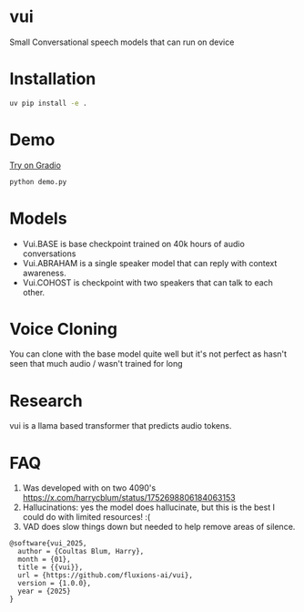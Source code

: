 # vui

Small Conversational speech models that can run on device

# Installation

```sh
uv pip install -e .
```

# Demo

[Try on Gradio](https://huggingface.co/spaces/fluxions/vui-space)

```sh
python demo.py
````

# Models

- Vui.BASE is base checkpoint trained on 40k hours of audio conversations
- Vui.ABRAHAM is a single speaker model that can reply with context awareness.
- Vui.COHOST is checkpoint with two speakers that can talk to each other.

# Voice Cloning

You can clone with the base model quite well but it's not perfect as hasn't seen that much audio / wasn't trained for long

# Research

vui is a llama based transformer that predicts audio tokens.

# FAQ

1) Was developed with on two 4090's https://x.com/harrycblum/status/1752698806184063153
2) Hallucinations: yes the model does hallucinate, but this is the best I could do with limited resources! :(
3) VAD does slow things down but needed to help remove areas of silence.


```
@software{vui_2025,
  author = {Coultas Blum, Harry},
  month = {01},
  title = {{vui}},
  url = {https://github.com/fluxions-ai/vui},
  version = {1.0.0},
  year = {2025}
}
```
